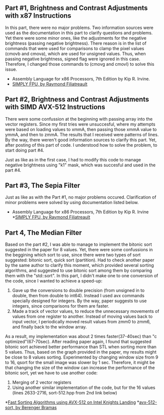 ## Part #1, Brightness and Contrast Adjustments with x87 Instructions
In this part, there were no major problems. Two information sources were used as the documentation in this part to clarify questions and problems.
Yet there were some minor ones, like the adjustments for the negative brightness (passing negative brightness). There reason is in the list of commands that were used for comparisons to clamp the pixel values (cmovb and cmova), which are used for unsigned values. Thus, when passing negative brightness, signed flag were ignored in this case. Therefore, I changed those commands to (cmovg and cmovl) to solve this issue.

* Assembly Language for x86 Processors, 7th Edition by Kip R. Irvine.
* [SIMPLY FPU, by Raymond Filiatreault](http://www.website.masmforum.com/tutorials/fptute/index.html)

## Part #2, Brightness and Contrast Adjustments with SIMD AVX-512 Instructions
There were some confussion at the beginning with passing array into the vector registers. Since my first tries were unsuccesful, where my attempts were based on loading values to xmmA, then passing those xmmA value to ymmA, and then to zmmA. The results that I received were patterns of lines. By the way, there weren't good information sources to clarify this part. Yet, after posting of this part of code. I understood how to solve the problem, to start doing part #4.

Just as like as in the first case, I had to modify this code to manage negative brightness using "k1" mask, which was succesful and used in the part #4.

## Part #3, The Sepia Filter
Just as like as with the Part #1, no major problems occured. Clarification of minor problems were solved by using documentation listed below.

* Assembly Language for x86 Processors, 7th Edition by Kip R. Irvine
*[SIMPLY FPU, by Raymond Filiatreault](http://www.website.masmforum.com/tutorials/fptute/index.html)

## Part 4, The Median Filter
Based on the part #2, I was able to manage to implement the bitonic sort suggested in the paper for 8 values. Yet, there were some confussions in the beggining which sort to use, since there were two types of sort suggested: bitonic sort, quick sort (partition). Had to check another paper by the same author to clarify this moment, which provided several sorting algorithms, and suggested to use bitonic sort among them by comparing them with the "std::sort". 
In this part, I didn't make one to one conversion of the code, since I wanted to achieve a speed-up:
1) Gave up the conversions to double precision (from unsigned in to double, then from double to int64). Instead I used avx commands specially designed for integers. By the way, paper suggests to use integers, since comparisons for them are faster.
2) Made a track of vector values, to reduce the unnecessary movements of values from one register to another. Instead of moving values back to input vector, I periodically moved result values from zmm0 to zmm6, and finally back to the window array. 

As a result, my implementation was about 2 times faster(37-40sec) than "c optimized"(67-70sec). After reading paper again, I found that suggested bitonic sort achieved better performance than STL when sorting more than 5 values. Thus, based on the graph provided in the paper, my results might be close to 8 values sorting. Experimented by changing window size from 9 to 16, qsort for the small image was slower by 1 sec. Therefore, it might be that changing the size of the window can increase the performance of the bitonic sort, yet we have to use another code:
1) Merging of 2 vector registers
2) Using another similar implementation of the code, but for the 16 values (lines 2633-2716, sort-512.hpp from 2nd link below)

*[Fast Sorting Algorithms using AVX-512 on Intel Knights Landing](https://hal.inria.fr/hal-01512970v1/document)
*[avx-512-sort, by Berenger Bramas](https://gitlab.mpcdf.mpg.de/bbramas/avx-512-sort)
